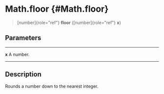 Math.floor {#Math.floor}
==========

> [number]{role="ref"} **floor** ([number]{role="ref"} **x**)

Parameters
----------

  ------- -----------
  **x**   A number.
  ------- -----------

Description
-----------

Rounds a number down to the nearest integer.
